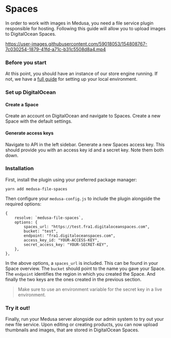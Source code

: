# Spaces

In order to work with images in Medusa, you need a file service plugin responsible for hosting. Following this guide will allow you to upload images to DigitalOcean Spaces.


https://user-images.githubusercontent.com/59018053/154808767-7c030254-1879-41fd-a71c-b31c5508d8a4.mp4


### Before you start

At this point, you should have an instance of our store engine running. If not, we have a [full guide](https://docs.medusa-commerce.com/tutorial/set-up-your-development-environment) for setting up your local environment.

### Set up DigitalOcean

#### Create a Space

Create an account on DigitalOcean and navigate to Spaces. Create a new Space with the default settings.

#### Generate access keys

Navigate to API in the left sidebar. Generate a new Spaces access key. This should provide you with an access key id and a secret key. Note them both down.

### Installation

First, install the plugin using your preferred package manager:

```
yarn add medusa-file-spaces
```

Then configure your `medusa-config.js` to include the plugin alongside the required options:

```=javascript
{
    resolve: `medusa-file-spaces`,
    options: {
        spaces_url: "https://test.fra1.digitaloceanspaces.com",
        bucket: "test",
        endpoint: "fra1.digitaloceanspaces.com",
        access_key_id: "YOUR-ACCESS-KEY",
        secret_access_key: "YOUR-SECRET-KEY",
    },
},
```

In the above options, a `spaces_url` is included. This can be found in your Space overview. The `bucket` should point to the name you gave your Space. The `endpoint` identifies the region in which you created the Space. And finally the two keys are the ones created in the previous section.

> Make sure to use an environment variable for the secret key in a live environment.

### Try it out!

Finally, run your Medusa server alongside our admin system to try out your new file service. Upon editing or creating products, you can now upload thumbnails and images, that are stored in DigitalOcean Spaces.